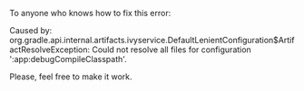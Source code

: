 To anyone who knows how to fix this error:

Caused by: org.gradle.api.internal.artifacts.ivyservice.DefaultLenientConfiguration$ArtifactResolveException: Could not resolve all files for configuration ':app:debugCompileClasspath'.

Please, feel free to make it work.
